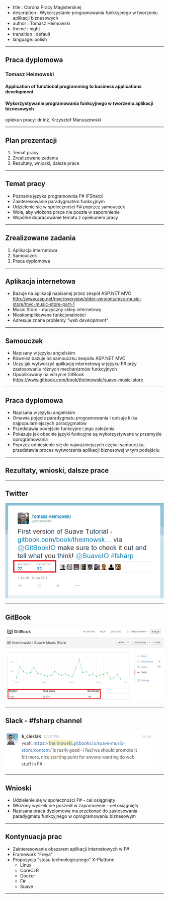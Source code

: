- title : Obrona Pracy Magisterskiej
- description : Wykorzystanie programowania funkcyjnego w tworzeniu aplikacji biznesowych
- author : Tomasz Heimowski
- theme : night
- transition : default
- language: polish

***

## Praca dyplomowa

### Tomasz Heimowski
#### Application of functional programming to business applications development
#### Wykorzystywanie programowania funkcyjnego w tworzeniu aplikacji biznesowych

opiekun pracy: dr inż. Krzysztof Manuszewski

*** 

## Plan prezentacji

1. Temat pracy
2. Zrealizowane zadania
3. Rezultaty, wnioski, dalsze prace

***

## Temat pracy

* Poznanie języka programownia F# (FSharp)
* Zainteresowanie paradygmatem funkcyjnym
* Udzielenie się w społeczności F# poprzez samouczek
* Wola, aby włożona praca nie poszła w zapomnienie
* Wspólne dopracowanie tematu z opiekunem pracy

***

## Zrealizowane zadania

1. Aplikacja internetowa
2. Samouczek
3. Praca dyplomowa

---

## Aplikacja internetowa

* Bazuje na aplikacji napisanej przez zespół ASP.NET MVC
http://www.asp.net/mvc/overview/older-versions/mvc-music-store/mvc-music-store-part-1
* Music Store - muzyczny sklep internetowy
* Nieskomplikowane funkcjonalności
* Adresuje znane problemy *"web development"*

---

## Samouczek

* Napisany w języku angielskim
* Również bazuje na samouczku zespołu ASP.NET MVC
* Uczy jak wytworzyć aplikację internetową w języku F# przy zastosowaniu różnych mechanizmów funkcyjnych
* Opublikowany na witrynie GitBook
https://www.gitbook.com/book/theimowski/suave-music-store

---

## Praca dyplomowa

* Napisana w języku angielskim
* Omawia pojęcie paradygmatu programowania i opisuje kilka najpopularniejszych paradygmatów
* Przedstawia podejście funkcyjne i jego założenia
* Pokazuje jak obecnie języki funkcyjne są wykorzystywane w przemyśle oprogramowania
* Poprzez odniesienie się do najważniejszych części samouczka, przedstawia proces wytworzenia aplikacji biznesowej w tym podejściu

***

## Rezultaty, wnioski, dalsze prace

---

## Twitter

![tweet](images/tweet.png)

---

## GitBook

![gitbook](images/gitbook.png)

---

## Slack - #fsharp channel

![slack](images/slack.png)

--- 

## Wnioski

* Udzielenie się w społeczności F# - cel osiągnięty
* Włożony wysiłek nie poszedł w zapomnienie - cel osiągnięty
* Napisana praca dyplomowa ma przekonać do zastosowania paradygmatu funkcyjnego w oprogramowaniu biznesowym

---

## Kontynuacja prac

* Zainteresowanie obszarem aplikacji internetowych w F#
* Framework "Freya"
* Propozycja "stosu technologicznego" X-Platform
    * Linux
    * CoreCLR
    * Docker
    * F#
    * Suave

***